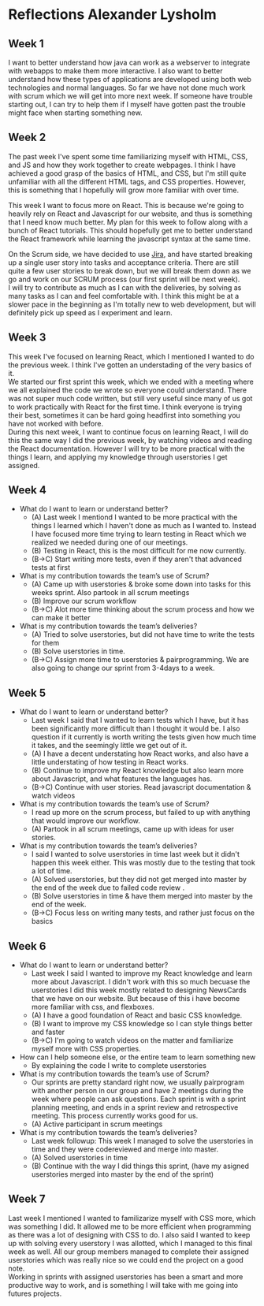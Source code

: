 # Reflections Alexander Lysholm

## Week 1

I want to better understand how java can work as a webserver to integrate with webapps to make them more interactive. I also want to better understand how these types of applications are developed using both web technologies and normal languages. So far we have not done much work with scrum which we will get into more next week. If someone have trouble starting out, I can try to help them if I myself have gotten past the trouble might face when starting something new.

## Week 2

The past week I've spent some time familiarizing myself with HTML, CSS, and JS and how they work together to create webpages. I think I have achieved a good grasp of the basics of HTML, and CSS, but I'm still quite unfamiliar with all the different HTML tags, and CSS properties. However, this is something that I hopefully will grow more familiar with over time.

This week I want to focus more on React. This is because we're going to heavily rely on React and Javascript for our website, and thus is something that I need know much better. My plan for this week to follow along with a bunch of React tutorials. This should hopefully get me to better understand the React framework while learning the javascript syntax at the same time.

On the Scrum side, we have decided to use [Jira](https://www.atlassian.com/software/jira), and have started breaking up a single user story into tasks and acceptance criteria. There are still quite a few user stories to break down, but we will break them down as we go and work on our SCRUM process (our first sprint will be next week).  
I will try to contribute as much as I can with the deliveries, by solving as many tasks as I can and feel comfortable with. I think this might be at a slower pace in the beginning as I'm totally new to web development, but will definitely pick up speed as I experiment and learn.

## Week 3

This week I've focused on learning React, which I mentioned I wanted to do the previous week. I think I've gotten an understading of the very basics of it.  
We started our first sprint this week, which we ended with a meeting where we all explained the code we wrote so everyone could understand. There was not super much code written, but still very useful since many of us got to work practically with React for the first time. I think everyone is trying their best, sometimes it can be hard going headfirst into something you have not worked with before.  
During this next week, I want to continue focus on learning React, I will do this the same way I did the previous week, by watching videos and reading the React documentation. However I will try to be more practical with the things I learn, and applying my knowledge through userstories I get assigned.

## Week 4

- What do I want to learn or understand better?
  - (A) Last week I mentiond I wanted to be more practical with the things I learned which I haven't done as much as I wanted to. Instead I have focused more time trying to learn testing in React which we realized we needed during one of our meetings.
  - (B) Testing in React, this is the most difficult for me now currently.
  - (B->C) Start writing more tests, even if they aren't that advanced tests at first
- What is my contribution towards the team’s use of Scrum?
  - (A) Came up with userstories & broke some down into tasks for this weeks sprint. Also partook in all scrum meetings
  - (B) Improve our scrum workflow
  - (B->C) Alot more time thinking about the scrum process and how we can make it better
- What is my contribution towards the team’s deliveries?
  - (A) Tried to solve userstories, but did not have time to write the tests for them
  - (B) Solve userstories in time.
  - (B->C) Assign more time to userstories & pairprogramming. We are also going to change our sprint from 3-4days to a week.

## Week 5

- What do I want to learn or understand better?
  - Last week I said that I wanted to learn tests which I have, but it has been significantly more difficult than I thought it would be. I also question if it currently is worth writing the tests given how much time it takes, and the seemingly little we get out of it.
  - (A) I have a decent understating how React works, and also have a little understating of how testing in React works.
  - (B) Continue to improve my React knowledge but also learn more about Javascript, and what features the languages has.
  - (B->C) Continue with user stories. Read javascript documentation & watch videos
- What is my contribution towards the team’s use of Scrum?
  - I read up more on the scrum process, but failed to up with anything that would improve our workflow.
  - (A) Partook in all scrum meetings, came up with ideas for user stories.
- What is my contribution towards the team’s deliveries?
  - I said I wanted to solve userstories in time last week but it didn't happen this week either. This was mostly due to the testing that took a lot of time.
  - (A) Solved userstories, but they did not get merged into master by the end of the week due to failed code review .
  - (B) Solve userstories in time & have them merged into master by the end of the week.
  - (B->C) Focus less on writing many tests, and rather just focus on the basics

## Week 6

- What do I want to learn or understand better?
  - Last week I said I wanted to improve my React knowledge and learn more about Javascript. I didn't work with this so much becuase the userstories I did this week mostly related to designing NewsCards that we have on our website. But because of this i have become more familiar with css, and flexboxes.
  - (A) I have a good foundation of React and basic CSS knowledge.
  - (B) I want to improve my CSS knowledge so I can style things better and faster
  - (B->C) I'm going to watch videos on the matter and familiarize myself more with CSS properties.
- How can I help someone else, or the entire team to learn something new
  - By explaining the code I write to complete userstories
- What is my contribution towards the team’s use of Scrum?
  - Our sprints are pretty standard right now, we usually pairprogram with another person in our group and have 2 meetings during the week where people can ask questions. Each sprint is with a sprint planning meeting, and ends in a sprint review and retrospective meeting. This process currently works good for us.
  - (A) Active participant in scrum meetings
- What is my contribution towards the team’s deliveries?
  - Last week followup: This week I managed to solve the userstories in time and they were codereviewed and merge into master.
  - (A) Solved userstories in time
  - (B) Continue with the way I did things this sprint, (have my asigned userstories merged into master by the end of the sprint)


## Week 7

Last week I mentioned I wanted to familizarize myself with CSS more, which was something I did. It allowed me to be more efficient when programming as there was a lot of designing with CSS to do. I also said I wanted to keep up with solving every userstory I was allotted, which I managed to this final week as well. All our group members managed to complete their assigned userstories which was really nice so we could end the project on a good note.  
Working in sprints with assigned userstories has been a smart and more productive way to work, and is something I will take with me going into futures projects.
